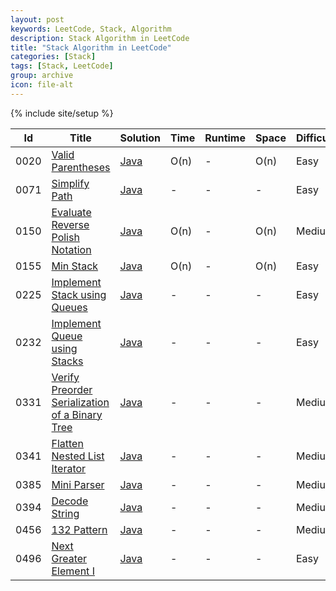 ```yaml
---
layout: post
keywords: LeetCode, Stack, Algorithm
description: Stack Algorithm in LeetCode
title: "Stack Algorithm in LeetCode"
categories: [Stack]
tags: [Stack, LeetCode]
group: archive
icon: file-alt
---
```

{% include site/setup %}

|Id  | Title  | Solution   | Time | Runtime |  Space | Difficulty  | Catagory|
 ------------ | ------------ | ------------ | ------------ | ------------ | ------------ | ------------ | ------------
|0020|[Valid Parentheses](https://leetcode.com/problems/valid-parentheses/) | [Java](https://e.srl/leetcode-20/)  | O(n) |-| O(n)  |  Easy |Stack|
|0071|[Simplify Path](https://leetcode.com/problems/simplify-path/) | [Java](https://e.srl/leetcode-71/)  |-|-|-|  Easy |Stack|
|0150|[Evaluate Reverse Polish Notation](https://leetcode.com/problems/evaluate-reverse-polish-notation/) | [Java](https://e.srl/leetcode-150/)  | O(n) |-| O(n)  |  Medium |Stack|
|0155|[Min Stack](https://leetcode.com/problems/min-stack) | [Java](https://e.srl/leetcode-155/)  | O(n) |-| O(n)  |  Easy |Stack|
|0225|[Implement Stack using Queues](https://leetcode.com/problems/implement-stack-using-queues/) | [Java](https://e.srl/leetcode-225/)  |-|-|-|  Easy |Stack|
|0232|[Implement Queue using Stacks](https://leetcode.com/problems/implement-queue-using-stacks/) | [Java](https://e.srl/leetcode-232/)  |-|-|-|  Easy |Stack|
|0331|[Verify Preorder Serialization of a Binary Tree](https://leetcode.com/problems/verify-preorder-serialization-of-a-binary-tree/) | [Java](https://e.srl/leetcode-331/)  |-|-|-|  Medium |Stack|
|0341|[Flatten Nested List Iterator](https://leetcode.com/problems/flatten-nested-list-iterator) | [Java](https://e.srl/leetcode-341/)  |-|-|-|  Medium |Stack|
|0385|[Mini Parser](https://leetcode.com/problems/mini-parser) | [Java](https://e.srl/leetcode-385/)  |-|-|-|  Medium |Stack|
|0394|[Decode String](https://leetcode.com/problems/decode-string/) | [Java](https://e.srl/leetcode-394/)  |-|-|-|  Medium |Stack|
|0456|[132 Pattern](https://leetcode.com/problems/132-pattern/) | [Java](https://e.srl/leetcode-456/)  |-|-|-|  Medium |Stack|
|0496|[Next Greater Element I](https://leetcode.com/problems/next-greater-element-i/) | [Java](https://e.srl/leetcode-496/)  |-|-|-|  Easy |Stack|










